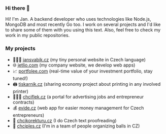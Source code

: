 ### Hi there 👋

Hi! I'm Jan. A backend developer who uses technologies like Node.js, MongoDB and most recently Go too. I work on several projects and I'd like to share some of them with you using this text. Also, feel free to check my work in my public repositories.

### My projects
- 👨🏻‍💻 [jansvabik.cz](https://jansvabik.cz/) (my tiny personal website in Czech language)
- 🌐 [jetlio.com](https://jetlio.com/) (my company website, we develop web apps)
- 📈 [portfolee.com](https://portfolee.com) (real-time value of your investment portfolio, stay tuned!)
- 🖨 [tiskarnik.cz](https://tiskarnik.cz) (sharing economy project about printing in any involved printer)
- 🙋🏻‍♂️ [chciflek.cz](https://chciflek.cz/) (a portal for advertising jobs and entrepreneur contracts)
- 💰 [evide.cz](https://evide.cz/) (web app for easier money management for Czech entrepreneurs)
- 📝 [chcikorekturu.cz](https://chcikorekturu.cz) (I do Czech text proofreading)
- 💃 [chciples.cz](https://chciples.cz/) (I'm in a team of people organizing balls in CZ)

